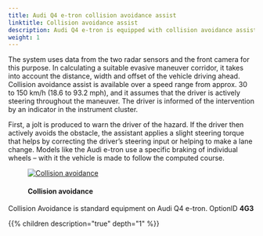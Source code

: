 ```yaml
---
title: Audi Q4 e-tron collision avoidance assist
linktitle: Collision avoidance assist
description: Audi Q4 e-tron is equipped with collision avoidance assist. Collision avoidance assist helps the driver steer around an obstacle in a critical situation. 
weight: 1
---
```

<!-- markdownlint-disable MD033 -->
The system uses data from the two radar sensors and the front camera for this purpose. In calculating a suitable evasive maneuver corridor, it takes into account the distance, width and offset of the vehicle driving ahead. Collision avoidance assist is available over a speed range from approx. 30 to 150 km/h (18.6 to 93.2 mph), and it assumes that the driver is actively steering throughout the maneuver. The driver is informed of the intervention by an indicator in the instrument cluster.

First, a jolt is produced to warn the driver of the hazard. If the driver then actively avoids the obstacle, the assistant applies a slight steering torque that helps by correcting the driver’s steering input or helping to make a lane change. Models like the Audi e-tron use a specific braking of individual wheels – with it the vehicle is made to follow the computed course.

<figure>
    <a href="https://media.electrichasgoneaudi.net/multimedia/models/e-tron/technology/drivingassistance/collisionavoidanceassist/collisionavoidance.jpg">
        <img src="https://media.electrichasgoneaudi.net/multimedia/models/e-tron/technology/drivingassistance/collisionavoidanceassist/collisionavoidances.jpg"
        alt="Collision avoidance" title="Collision avoidance">
    </a>
    <figcaption><h4>Collision avoidance</h4></figcaption>
</figure>

Collision Avoidance is standard equipment on Audi Q4 e-tron. OptionID **4G3**

{{% children description="true" depth="1" %}}
